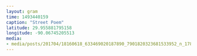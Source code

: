 ```yaml
---
layout: gram
time: 1493440159
caption: "Street Poem"
latitude: 29.955881795158
longitude: -90.06745205513
media:
- media/posts/201704/18160618_633469020187890_7901820323681533952_n_17866592869127045.jpg
---
```


